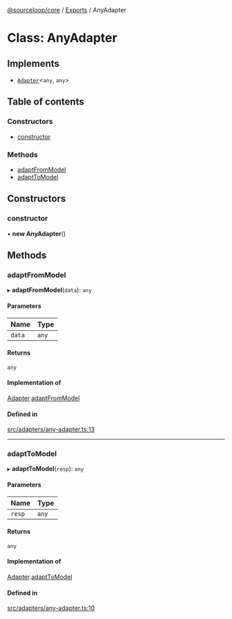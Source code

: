 [@sourceloop/core](../README.md) / [Exports](../modules.md) / AnyAdapter

# Class: AnyAdapter

## Implements

- [`Adapter`](../interfaces/Adapter.md)<`any`, `any`\>

## Table of contents

### Constructors

- [constructor](AnyAdapter.md#constructor)

### Methods

- [adaptFromModel](AnyAdapter.md#adaptfrommodel)
- [adaptToModel](AnyAdapter.md#adapttomodel)

## Constructors

### constructor

• **new AnyAdapter**()

## Methods

### adaptFromModel

▸ **adaptFromModel**(`data`): `any`

#### Parameters

| Name | Type |
| :------ | :------ |
| `data` | `any` |

#### Returns

`any`

#### Implementation of

[Adapter](../interfaces/Adapter.md).[adaptFromModel](../interfaces/Adapter.md#adaptfrommodel)

#### Defined in

[src/adapters/any-adapter.ts:13](https://github.com/sourcefuse/loopback4-microservice-catalog/blob/b93c60ac7/packages/core/src/adapters/any-adapter.ts#L13)

___

### adaptToModel

▸ **adaptToModel**(`resp`): `any`

#### Parameters

| Name | Type |
| :------ | :------ |
| `resp` | `any` |

#### Returns

`any`

#### Implementation of

[Adapter](../interfaces/Adapter.md).[adaptToModel](../interfaces/Adapter.md#adapttomodel)

#### Defined in

[src/adapters/any-adapter.ts:10](https://github.com/sourcefuse/loopback4-microservice-catalog/blob/b93c60ac7/packages/core/src/adapters/any-adapter.ts#L10)
